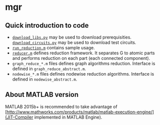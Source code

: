 # mgr

## Quick introduction to code

- [`download_libs.py`](download_libs.py) may be used to download prerequisities. [`download_circuits.py`](download_circuits.py) may be used to download test circuits. 
- [`run_reduction.m`](run_reduction.m) contains sample usage.
- [`reducer.m`](reducer.m) defines reduction framework. It separates G to atomic parts and performs reduction on each part (each connected component).
- `graph_reduce_*.m` files defines graph algorithms reduction. Interface is defined in `graph_reduce_abstract.m`.
- `nodewise_*.m` files defines nodewise reduction algorithms. Interface is defined in `nodewise_abstract.m`.

## About MATLAB version

MATLAB 2015b+ is recommended to take advantage of [http://www.mathworks.com/products/matlab/matlab-execution-engine/](JIT-Compiler implemented in MATLAB Engine).
